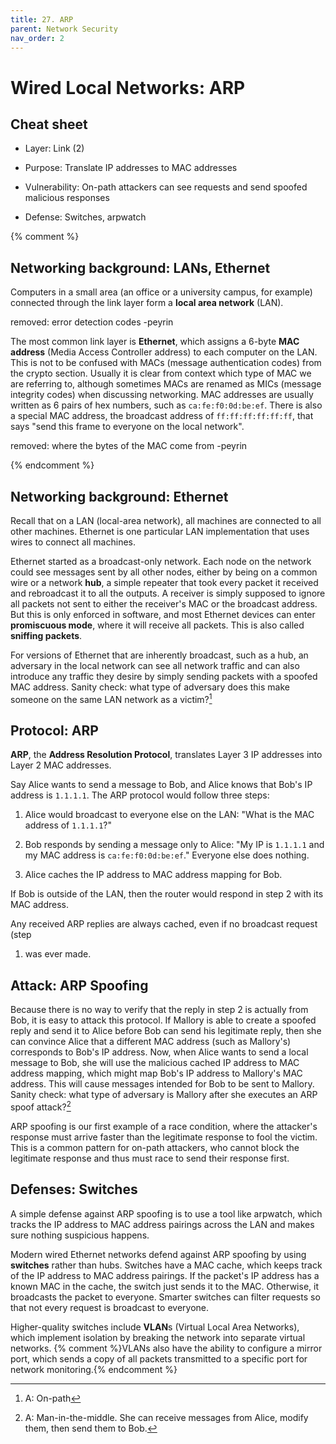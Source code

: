 ```yaml
---
title: 27. ARP
parent: Network Security
nav_order: 2
---
```


# Wired Local Networks: ARP

## Cheat sheet

- Layer: Link (2)

- Purpose: Translate IP addresses to MAC addresses

- Vulnerability: On-path attackers can see requests and send spoofed malicious
  responses

- Defense: Switches, arpwatch

{% comment %}

## Networking background: LANs, Ethernet

Computers in a small area (an office or a university campus, for example)
connected through the link layer form a **local area network** (LAN).

removed: error detection codes -peyrin

The most common link layer is **Ethernet**, which assigns a 6-byte **MAC
address** (Media Access Controller address) to each computer on the LAN. This is
not to be confused with MACs (message authentication codes) from the crypto
section. Usually it is clear from context which type of MAC we are referring to,
although sometimes MACs are renamed as MICs (message integrity codes) when
discussing networking. MAC addresses are usually written as 6 pairs of hex
numbers, such as `ca:fe:f0:0d:be:ef`. There is also a special MAC address, the
broadcast address of `ff:ff:ff:ff:ff:ff`, that says "send this frame to everyone
on the local network\".

removed: where the bytes of the MAC come from -peyrin

{% endcomment %}

## Networking background: Ethernet

Recall that on a LAN (local-area network), all machines are connected to all
other machines. Ethernet is one particular LAN implementation that uses wires to
connect all machines.

Ethernet started as a broadcast-only network. Each node on the network could see
messages sent by all other nodes, either by being on a common wire or a network
**hub**, a simple repeater that took every packet it received and rebroadcast it
to all the outputs. A receiver is simply supposed to ignore all packets not sent
to either the receiver's MAC or the broadcast address. But this is only enforced
in software, and most Ethernet devices can enter **promiscuous mode**, where it
will receive all packets. This is also called **sniffing packets**.

For versions of Ethernet that are inherently broadcast, such as a hub, an
adversary in the local network can see all network traffic and can also
introduce any traffic they desire by simply sending packets with a spoofed MAC
address. Sanity check: what type of adversary does this make someone on the same
LAN network as a victim?[^1]

## Protocol: ARP

**ARP**, the **Address Resolution Protocol**, translates Layer 3 IP addresses
into Layer 2 MAC addresses.

Say Alice wants to send a message to Bob, and Alice knows that Bob's IP address
is `1.1.1.1`. The ARP protocol would follow three steps:

1.  Alice would broadcast to everyone else on the LAN: "What is the MAC address
    of `1.1.1.1`?\"

2.  Bob responds by sending a message only to Alice: "My IP is `1.1.1.1` and my
    MAC address is `ca:fe:f0:0d:be:ef`.\" Everyone else does nothing.

3.  Alice caches the IP address to MAC address mapping for Bob.

If Bob is outside of the LAN, then the router would respond in step 2 with its
MAC address.

Any received ARP replies are always cached, even if no broadcast request (step
1) was ever made.

## Attack: ARP Spoofing

Because there is no way to verify that the reply in step 2 is actually from Bob,
it is easy to attack this protocol. If Mallory is able to create a spoofed reply
and send it to Alice before Bob can send his legitimate reply, then she can
convince Alice that a different MAC address (such as Mallory's) corresponds to
Bob's IP address. Now, when Alice wants to send a local message to Bob, she will
use the malicious cached IP address to MAC address mapping, which might map
Bob's IP address to Mallory's MAC address. This will cause messages intended for
Bob to be sent to Mallory. Sanity check: what type of adversary is Mallory after
she executes an ARP spoof attack?[^2]

ARP spoofing is our first example of a race condition, where the attacker's
response must arrive faster than the legitimate response to fool the victim.
This is a common pattern for on-path attackers, who cannot block the legitimate
response and thus must race to send their response first.

## Defenses: Switches

A simple defense against ARP spoofing is to use a tool like arpwatch, which
tracks the IP address to MAC address pairings across the LAN and makes sure
nothing suspicious happens.

Modern wired Ethernet networks defend against ARP spoofing by using **switches**
rather than hubs. Switches have a MAC cache, which keeps track of the IP address
to MAC address pairings. If the packet's IP address has a known MAC in the
cache, the switch just sends it to the MAC. Otherwise, it broadcasts the packet
to everyone. Smarter switches can filter requests so that not every request is
broadcast to everyone.

Higher-quality switches include **VLAN**s (Virtual Local Area Networks), which
implement isolation by breaking the network into separate virtual networks.
{% comment %}VLANs also have the ability to configure a mirror port, which
sends a copy of all packets transmitted to a specific port for network
monitoring.{% endcomment %}

[^1]: A: On-path
[^2]:
    A: Man-in-the-middle. She can receive messages from Alice, modify them,
    then send them to Bob.
